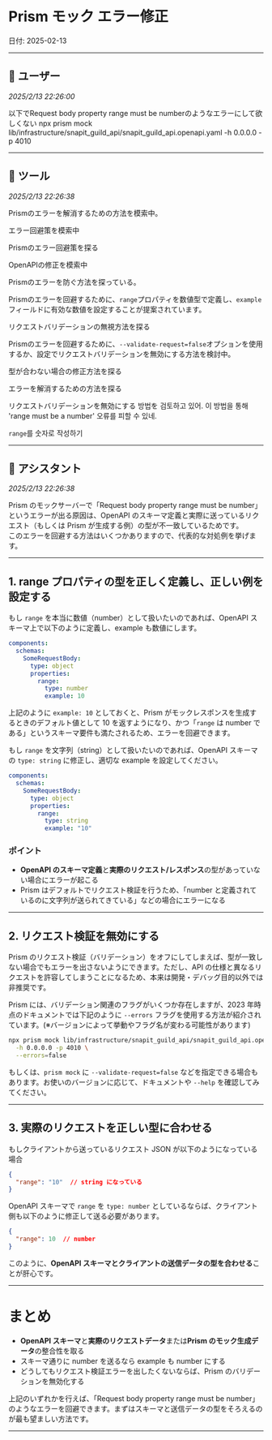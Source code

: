 # Prism モック エラー修正

日付: 2025-02-13

---

## 👤 ユーザー
*2025/2/13 22:26:00*

以下でRequest body property range must be numberのようなエラーにして欲しくない
npx prism mock lib/infrastructure/snapit\_guild\_api/snapit\_guild\_api.openapi.yaml -h 0.0.0.0 -p 4010

---

## 🔧 ツール
*2025/2/13 22:26:38*

Prismのエラーを解消するための方法を模索中。

エラー回避策を模索中

Prismのエラー回避策を探る

OpenAPIの修正を模索中

Prismのエラーを防ぐ方法を探っている。

Prismのエラーを回避するために、`range`プロパティを数値型で定義し、`example`フィールドに有効な数値を設定することが提案されています。

リクエストバリデーションの無視方法を探る

Prismのエラーを回避するために、`--validate-request=false`オプションを使用するか、設定でリクエストバリデーションを無効にする方法を検討中。

型が合わない場合の修正方法を探る

エラーを解消するための方法を探る

リクエストバリデーションを無効にする 방법を 검토하고 있어. 이 방법을 통해 'range must be a number' 오류를 피할 수 있네.

`range`를 숫자로 작성하기

---

## 🤖 アシスタント
*2025/2/13 22:26:38*

Prism のモックサーバーで「Request body property range must be number」というエラーが出る原因は、OpenAPI のスキーマ定義と実際に送っているリクエスト（もしくは Prism が生成する例）の型が不一致しているためです。  
このエラーを回避する方法はいくつかありますので、代表的な対処例を挙げます。

---

## 1. range プロパティの型を正しく定義し、正しい例を設定する

もし `range` を本当に数値（number）として扱いたいのであれば、OpenAPI スキーマ上で以下のように定義し、example も数値にします。

```yaml
components:
  schemas:
    SomeRequestBody:
      type: object
      properties:
        range:
          type: number
          example: 10
```

上記のように `example: 10` としておくと、Prism がモックレスポンスを生成するときのデフォルト値として 10 を返すようになり、かつ「`range` は number である」というスキーマ要件も満たされるため、エラーを回避できます。

もし `range` を文字列（string）として扱いたいのであれば、OpenAPI スキーマの `type: string` に修正し、適切な example を設定してください。

```yaml
components:
  schemas:
    SomeRequestBody:
      type: object
      properties:
        range:
          type: string
          example: "10"
```

### ポイント
- **OpenAPI のスキーマ定義**と**実際のリクエスト/レスポンス**の型があっていない場合にエラーが起こる  
- Prism はデフォルトでリクエスト検証を行うため、「number と定義されているのに文字列が送られてきている」などの場合にエラーになる  

---

## 2. リクエスト検証を無効にする

Prism のリクエスト検証（バリデーション）をオフにしてしまえば、型が一致しない場合でもエラーを出さないようにできます。ただし、API の仕様と異なるリクエストを許容してしまうことになるため、本来は開発・デバッグ目的以外では非推奨です。

Prism には、バリデーション関連のフラグがいくつか存在しますが、2023 年時点のドキュメントでは下記のように `--errors` フラグを使用する方法が紹介されています。(※バージョンによって挙動やフラグ名が変わる可能性があります)

```bash
npx prism mock lib/infrastructure/snapit_guild_api/snapit_guild_api.openapi.yaml \
  -h 0.0.0.0 -p 4010 \
  --errors=false
```

もしくは、`prism mock` に `--validate-request=false` などを指定できる場合もあります。お使いのバージョンに応じて、ドキュメントや `--help` を確認してみてください。

---

## 3. 実際のリクエストを正しい型に合わせる

もしクライアントから送っているリクエスト JSON が以下のようになっている場合

```json
{
  "range": "10"  // string になっている
}
```

OpenAPI スキーマで `range` を `type: number` としているならば、クライアント側も以下のように修正して送る必要があります。

```json
{
  "range": 10  // number
}
```

このように、**OpenAPI スキーマとクライアントの送信データの型を合わせる**ことが肝心です。

---

# まとめ

- **OpenAPI スキーマ**と**実際のリクエストデータ**または**Prism のモック生成データ**の整合性を取る  
- スキーマ通りに number を送るなら example も number にする  
- どうしてもリクエスト検証エラーを出したくないならば、Prism のバリデーションを無効化する  

上記のいずれかを行えば、「Request body property range must be number」のようなエラーを回避できます。まずはスキーマと送信データの型をそろえるのが最も望ましい方法です。

---
